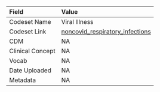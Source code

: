 |Field            |Value                           |
|:----------------|:-------------------------------|
|Codeset Name     |Viral Illness                   |
|Codeset Link     |[noncovid_respiratory_infections](https://github.com/PEDSnet/Variable-Dictionary/blob/main/condition/noncovid_respiratory_infections.csv)|
|CDM              |NA                              |
|Clinical Concept |NA                              |
|Vocab            |NA                              |
|Date Uploaded    |NA                              |
|Metadata         |NA                              |
